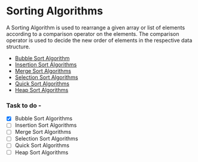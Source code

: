 # Sorting Algorithms

A Sorting Algorithm is used to rearrange a given array or list of elements
according to a comparison operator on the elements. The comparison operator is
used to decide the new order of elements in the respective data structure.

- [Bubble Sort Algorithm](./bubbel_sort.c)
- [Insertion Sort Algorithms]()
- [Merge Sort Algorithms]()
- [Selection Sort Algorithms]()
- [Quick Sort Algorithms]()
- [Heap Sort Algorithms]()

### Task to do - 
- [x] Bubble Sort Algorithms
- [ ] Insertion Sort Algorithms
- [ ] Merge Sort Algorithms
- [ ] Selection Sort Algorithms
- [ ] Quick Sort Algorithms
- [ ] Heap Sort Algorithms
